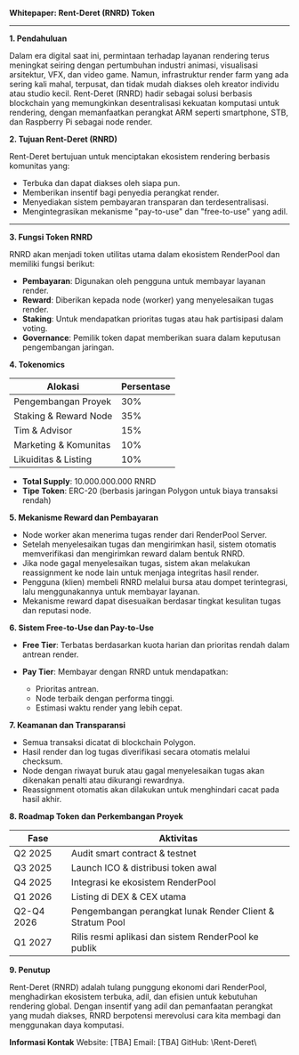 **Whitepaper: Rent-Deret (RNRD) Token**

---

**1. Pendahuluan**

Dalam era digital saat ini, permintaan terhadap layanan rendering terus meningkat seiring dengan pertumbuhan industri animasi, visualisasi arsitektur, VFX, dan video game. Namun, infrastruktur render farm yang ada sering kali mahal, terpusat, dan tidak mudah diakses oleh kreator individu atau studio kecil. Rent-Deret (RNRD) hadir sebagai solusi berbasis blockchain yang memungkinkan desentralisasi kekuatan komputasi untuk rendering, dengan memanfaatkan perangkat ARM seperti smartphone, STB, dan Raspberry Pi sebagai node render.


**2. Tujuan Rent-Deret (RNRD)**

Rent-Deret bertujuan untuk menciptakan ekosistem rendering berbasis komunitas yang:

* Terbuka dan dapat diakses oleh siapa pun.
* Memberikan insentif bagi penyedia perangkat render.
* Menyediakan sistem pembayaran transparan dan terdesentralisasi.
* Mengintegrasikan mekanisme "pay-to-use" dan "free-to-use" yang adil.

---

**3. Fungsi Token RNRD**

RNRD akan menjadi token utilitas utama dalam ekosistem RenderPool dan memiliki fungsi berikut:

* **Pembayaran**: Digunakan oleh pengguna untuk membayar layanan render.
* **Reward**: Diberikan kepada node (worker) yang menyelesaikan tugas render.
* **Staking**: Untuk mendapatkan prioritas tugas atau hak partisipasi dalam voting.
* **Governance**: Pemilik token dapat memberikan suara dalam keputusan pengembangan jaringan.


**4. Tokenomics**

| Alokasi               | Persentase |
| --------------------- | ---------- |
| Pengembangan Proyek   | 30%        |
| Staking & Reward Node | 35%        |
| Tim & Advisor         | 15%        |
| Marketing & Komunitas | 10%        |
| Likuiditas & Listing  | 10%        |

* **Total Supply**: 10.000.000.000 RNRD
* **Tipe Token**: ERC-20 (berbasis jaringan Polygon untuk biaya transaksi rendah)


**5. Mekanisme Reward dan Pembayaran**

* Node worker akan menerima tugas render dari RenderPool Server.
* Setelah menyelesaikan tugas dan mengirimkan hasil, sistem otomatis memverifikasi dan mengirimkan reward dalam bentuk RNRD.
* Jika node gagal menyelesaikan tugas, sistem akan melakukan reassignment ke node lain untuk menjaga integritas hasil render.
* Pengguna (klien) membeli RNRD melalui bursa atau dompet terintegrasi, lalu menggunakannya untuk membayar layanan.
* Mekanisme reward dapat disesuaikan berdasar tingkat kesulitan tugas dan reputasi node.


**6. Sistem Free-to-Use dan Pay-to-Use**

* **Free Tier**: Terbatas berdasarkan kuota harian dan prioritas rendah dalam antrean render.
* **Pay Tier**: Membayar dengan RNRD untuk mendapatkan:

  * Prioritas antrean.
  * Node terbaik dengan performa tinggi.
  * Estimasi waktu render yang lebih cepat.


**7. Keamanan dan Transparansi**

* Semua transaksi dicatat di blockchain Polygon.
* Hasil render dan log tugas diverifikasi secara otomatis melalui checksum.
* Node dengan riwayat buruk atau gagal menyelesaikan tugas akan dikenakan penalti atau dikurangi rewardnya.
* Reassignment otomatis akan dilakukan untuk menghindari cacat pada hasil akhir.


**8. Roadmap Token dan Perkembangan Proyek**

| Fase       | Aktivitas                                                 |
| ---------- | --------------------------------------------------------- |
| Q2 2025    | Audit smart contract & testnet                            |
| Q3 2025    | Launch ICO & distribusi token awal                        |
| Q4 2025    | Integrasi ke ekosistem RenderPool                         |
| Q1 2026    | Listing di DEX & CEX utama                                |
| Q2-Q4 2026 | Pengembangan perangkat lunak Render Client & Stratum Pool |
| Q1 2027    | Rilis resmi aplikasi dan sistem RenderPool ke publik      |


**9. Penutup**

Rent-Deret (RNRD) adalah tulang punggung ekonomi dari RenderPool, menghadirkan ekosistem terbuka, adil, dan efisien untuk kebutuhan rendering global. Dengan insentif yang adil dan pemanfaatan perangkat yang mudah diakses, RNRD berpotensi merevolusi cara kita membagi dan menggunakan daya komputasi.


**Informasi Kontak**
Website: \[TBA]
Email: \[TBA]
GitHub: \Rent-Deret\
